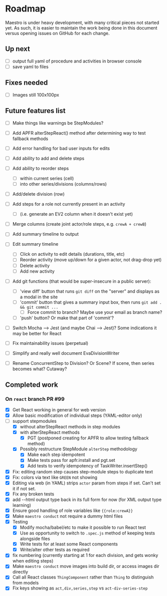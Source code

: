 Roadmap
=======

Maestro is under heavy development, with many critical pieces not started yet. As such, it is easier
to maintain the work being done in this document versus opening issues on GitHub for each change.

Up next
-------

- [ ] output full yaml of procedure and activities in browser console
- [ ] save yaml to files

Fixes needed
------------

- [ ] Images still 100x100px

Future features list
--------------------

- [ ] Make things like warnings be StepModules?
- [ ] Add APFR alterStepReact() method after determining way to test fallback methods
- [ ] Add error handling for bad user inputs for edits
- [ ] Add ability to add and delete steps
- [ ] Add ability to reorder steps
  - [ ] within current series (cell)
  - [ ] into other series/divisions (columns/rows)
- [ ] Add/delete division (row)
- [ ] Add steps for a role not currently present in an activity
  - [ ] (i.e. generate an EV2 column when it doesn't exist yet)
- [ ] Merge columns (create joint actor/role steps, e.g. `crewA + crewB`)
- [ ] Add summary timeline to output
- [ ] Edit summary timeline
  - [ ] Click on activity to edit details (durations, title, etc)
  - [ ] Reorder activity (move up/down for a given actor, not drag-drop yet)
  - [ ] Delete activity
  - [ ] Add new activity
- [ ] Add git functions (that would be super-insecure in a public server):
  - [ ] 'view diff' button that runs `git diff` on the "server" and displays as a modal in the site
  - [ ] 'commit' button that gives a summary input box, then runs `git add . && git commit ...`
    - [ ] Force commit to branch? Maybe use your email as branch name?
  - [ ] 'push' button? Or make that part of 'commit'?
- [ ] Switch Mocha --> Jest (and maybe Chai --> Jest)? Some indications it may be better for React
- [ ] Fix maintainability issues (perpetual)
- [ ] Simplify and really well document EvaDivisionWriter
- [ ] Rename ConcurrentStep to Division? Or Scene? If scene, then series becomes what? Cutaway?


Completed work
--------------

### On `react` branch PR #99

- [x] Get React working in general for web version
- [x] Allow basic modification of individual steps (YAML-editor only)
- [ ] support stepmodules
  - [x] without alterStepReact methods in step modules
  - [x] with alterStepReact methods
    - [x] PGT (postponed creating for APFR to allow testing fallback method)
  - [x] Possibly restructure StepModule `alterStep` methodology
    - [x] Make each step idempotent
    - [x] Make tests pass for apfr.install and pgt.set
    - [x] Add tests to verify idempotency of TaskWriter.insertStep()
- [x] Fix: editing random step causes step-module steps to duplicate text
- [x] Fix: colors via text like `GREEN` not showing
- [x] Editing via web (in YAML) strips `actor` param from steps if set. Can't set it if not set.
- [x] Fix any broken tests
- [x] add --html output type back in its full form for now (for XML output type learning)
- [x] Ensure good handling of role variables like `{{role:crewA}}`
- [x] Make `maestro conduct` not require a dummy html files
- [x] Testing
  - [x] Modify mocha/babel/etc to make it possible to run React test
  - [x] Use as opportunity to switch to `.spec.js` method of keeping tests alongside files
  - [x] Write tests for at least some React components
  - [x] Write/alter other tests as required
- [x] fix numbering (currently starting at 1 for each division, and gets wonky when editing steps)
- [x] Make `maestro conduct` move images into build dir, or access images dir directly
- [x] Call all React classes `ThingComponent` rather than `Thing` to distinguish from models
- [x] Fix keys showing as `act,div,series,step` vs `act-div-series-step`
